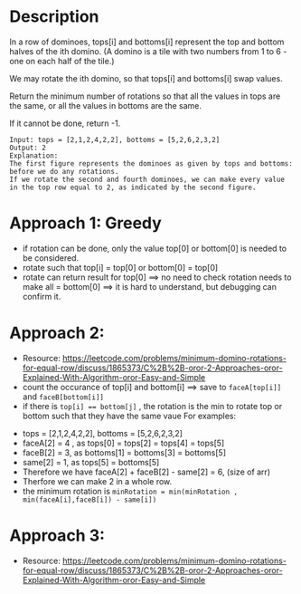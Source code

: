 # Description
In a row of dominoes, tops[i] and bottoms[i] represent the top and bottom halves of the ith domino. (A domino is a tile with two numbers from 1 to 6 - one on each half of the tile.)

We may rotate the ith domino, so that tops[i] and bottoms[i] swap values.

Return the minimum number of rotations so that all the values in tops are the same, or all the values in bottoms are the same.

If it cannot be done, return -1.

```
Input: tops = [2,1,2,4,2,2], bottoms = [5,2,6,2,3,2]
Output: 2
Explanation:
The first figure represents the dominoes as given by tops and bottoms: before we do any rotations.
If we rotate the second and fourth dominoes, we can make every value in the top row equal to 2, as indicated by the second figure.
```

# Approach 1: Greedy
* if rotation can be done, only the value top[0] or bottom[0] is needed to be considered.
* rotate such that top[i] = top[0] or bottom[0]  = top[0]
* rotate can return result for top[0]  ==> no need to check rotation needs to make all = bottom[0]  ==> it is hard to understand, but debugging can confirm it.

# Approach 2:
* Resource: https://leetcode.com/problems/minimum-domino-rotations-for-equal-row/discuss/1865373/C%2B%2B-oror-2-Approaches-oror-Explained-With-Algorithm-oror-Easy-and-Simple
* count the occurance of top[i] and bottom[i] ==> save to `faceA[top[i]]` and `faceB[bottom[i]]`
* if there is `top[i] == bottom[j]` , the rotation is the min to rotate top or bottom such that they have the same vaue
For examples:
- tops = [2,1,2,4,2,2], bottoms = [5,2,6,2,3,2]
- faceA[2] = 4 , as tops[0] = tops[2] = tops[4] = tops[5]
- faceB[2] = 3, as bottoms[1] = bottoms[3] = bottoms[5]
- same[2] = 1, as tops[5] = bottoms[5]
- Therefore we have faceA[2] + faceB[2] - same[2] = 6, (size of arr)
- Therfore we can make 2 in a whole row.
- the minimum rotation is `minRotation = min(minRotation , min(faceA[i],faceB[i]) - same[i])`

# Approach 3:
* Resource: https://leetcode.com/problems/minimum-domino-rotations-for-equal-row/discuss/1865373/C%2B%2B-oror-2-Approaches-oror-Explained-With-Algorithm-oror-Easy-and-Simple
